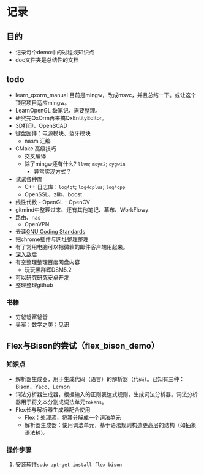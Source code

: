 # 记录
## 目的
*   记录每个demo中的过程或知识点
*   doc文件夹是总结性的文档
## todo
*   learn_qxorm_manual 目前是mingw，改成msvc，并且总结一下。或让这个顶层项目适应mingw。
*   LearnOpenGL 缺笔记，需要整理。
*   研究完QxOrm再来搞QxEntityEditor。
*   3D打印，OpenSCAD
*   键盘固件：电源模块、蓝牙模块
    *   nasm 汇编
*   CMake 高级技巧
    *   交叉编译
    *   除了mingw还有什么? `llvm`; `msys2`; `cygwin`
        *   异常实现方式？
*   试试各种库
    *   C++ 日志库：`log4qt`; `log4cplus`; `log4cpp`
    *   OpenSSL、zlib、boost
*   线性代数 - OpenGL - OpenCV
*   gitmind中整理过来、还有其他笔记、幕布、WorkFlowy
*   路由、nas
    *   OpenVPN
*   去读[GNU Coding Standards](https://www.gnu.org/prep/standards/)
*   把chrome插件与网址整理整理
*   有了常用电脑可以把微软的邮件客户端用起来。
*   [深入敌后](https://www.zhihu.com/question/354025402/answer/893390494)
*   有空整理整理百度网盘内容
    *    玩玩黑群晖DSM5.2
*   可以研究研究安卓开发
*   整理整理github
### 书籍
*   穷爸爸富爸爸
*   吴军：数学之美；见识


## Flex与Bison的尝试（flex_bison_demo）
### 知识点
*   解析器生成器，用于生成代码（语言）的解析器（代码）。已知有三种：Bison、Yacc、Lemon
*   词法分析器生成器，根据输入的正则表达式规则，生成词法分析器。词法分析器用于将文本分割成词法单元`tokens`。
*   Flex长与解析器生成器配合使用
    *   Flex：处理流，将其分解成一个词法单元
    *   解析器生成器：使用词法单元，基于语法规则构造更高层的结构（如抽象语法树）。
### 操作步骤
1.  安装软件`sudo apt-get install flex bison`